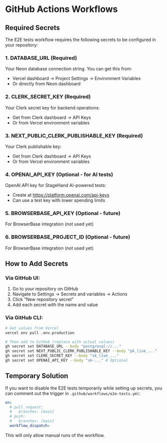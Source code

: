 # GitHub Actions Workflows

## Required Secrets

The E2E tests workflow requires the following secrets to be configured in your repository:

### 1. DATABASE_URL (Required)
Your Neon database connection string. You can get this from:
- Vercel dashboard → Project Settings → Environment Variables
- Or directly from Neon dashboard

### 2. CLERK_SECRET_KEY (Required)
Your Clerk secret key for backend operations:
- Get from Clerk dashboard → API Keys
- Or from Vercel environment variables

### 3. NEXT_PUBLIC_CLERK_PUBLISHABLE_KEY (Required)
Your Clerk publishable key:
- Get from Clerk dashboard → API Keys
- Or from Vercel environment variables

### 4. OPENAI_API_KEY (Optional - for AI tests)
OpenAI API key for StageHand AI-powered tests:
- Create at https://platform.openai.com/api-keys
- Can use a test key with lower spending limits

### 5. BROWSERBASE_API_KEY (Optional - future)
For BrowserBase integration (not used yet)

### 6. BROWSERBASE_PROJECT_ID (Optional - future)
For BrowserBase integration (not used yet)

## How to Add Secrets

### Via GitHub UI:
1. Go to your repository on GitHub
2. Navigate to Settings → Secrets and variables → Actions
3. Click "New repository secret"
4. Add each secret with the name and value

### Via GitHub CLI:
```bash
# Get values from Vercel
vercel env pull .env.production

# Then add to GitHub (replace with actual values)
gh secret set DATABASE_URL --body "postgresql://..."
gh secret set NEXT_PUBLIC_CLERK_PUBLISHABLE_KEY --body "pk_live_..."
gh secret set CLERK_SECRET_KEY --body "sk_live_..."
gh secret set OPENAI_API_KEY --body "sk-..." # Optional
```

## Temporary Solution

If you want to disable the E2E tests temporarily while setting up secrets, you can comment out the trigger in `.github/workflows/e2e-tests.yml`:

```yaml
on:
  # pull_request:
  #   branches: [main]
  # push:
  #   branches: [main]
  workflow_dispatch:
```

This will only allow manual runs of the workflow.